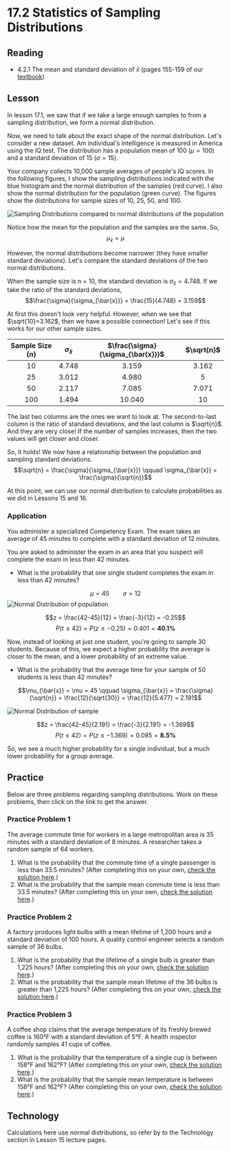 # 17.2 Statistics of Sampling Distributions

## Reading
* 4.2.1 The mean and standard deviation of $\bar{x}$ (pages 155-159 of our [textbook](https://github.com/drolsonmi/SnowCollegeClasses/blob/main/math1040online/Resources/1040%20Introductory%20Statistics%20Textbook%20-%20OpenIntro%20-%20REV%206-13-19.pdf))

## Lesson
In lesson 17.1, we saw that if we take a large enough samples to from a sampling distribution, we form a normal distribution.

Now, we need to talk about the exact shape of the normal distribution. Let's consider a new dataset. Am individual's intelligence is measured in America using the IQ test. The distribution has a population mean of 100 ($\mu = 100$) and a standard deviation of 15 ($\sigma = 15$).

Your company collects 10,000 sample averages of people's IQ scores. In the following figures, I show the sampling distributions indicated with the blue histogram and the normal distribution of the samples (red curve). I also show the normal distribution for the population (green curve). The figures show the distributions for sample sizes of 10, 25, 50, and 100.

![Sampling Distributions compared to normal distributions of the population](https://github.com/drolsonmi/SnowCollegeClasses/blob/main/math1040online/images/Fig17_2a_sampling_distributions.png?raw=true)

Notice how the mean for the population and the samples are the same. So, 
$$\mu_{\bar{x}} = \mu$$

However, the normal distributions become narrower (they have smaller standard deviations). Let's compare the standard deviations of the two normal distributions. 

When the sample size is n = 10, the standard deviation is $\sigma_{\bar{x}} = 4.748$. If we take the ratio of the standard deviations, 
$$\frac{\sigma}{\sigma_{\bar{x}}} = \frac{15}{4.748} = 3.159$$

At first this doesn't look very helpful. However, when we see that $\sqrt{10}=3.162$, then we have a possible connection! Let's see if this works for our other sample sizes.

| Sample Size ($n$) | $\sigma_{\bar{x}}$ | $\frac{\sigma}{\sigma_{\bar{x}}}$ | $\sqrt{n}$ |
| :---: | :---:|:---:|:---:|
| 10  | 4.748 |  3.159 | 3.162 |
| 25  | 3.012 |  4.980 | 5     |
| 50  | 2.117 |  7.085 | 7.071 |
| 100 | 1.494 | 10.040 | 10    |

The last two columns are the ones we want to look at. The second-to-last column is the ratio of standard deviations, and the last column is $\sqrt{n}$. And they are very close! If the number of samples increases, then the two values will get closer and closer.

So, it holds! We now have a relationship between the population and sampling standard deviations. 
$$\sqrt{n} = \frac{\sigma}{\sigma_{\bar{x}}} \qquad \sigma_{\bar{x}} = \frac{\sigma}{\sqrt{n}}$$

At this point, we can use our normal distribution to calculate probabilities as we did in Lessons 15 and 16.

### Application
You administer a specialized Competency Exam. The exam takes an average of 45 minutes to complete with a standard deviation of 12 minutes.

You are asked to administer the exam in an area that you suspect will complete the exam in less than 42 minutes.
* What is the probability that one single student completes the exam in less than 42 minutes?

$$\mu = 45 \qquad \sigma = 12$$
![Normal Distribution of population](https://github.com/drolsonmi/SnowCollegeClasses/blob/main/math1040online/images/Fig17_2b_Example_PopulationNormal.png?raw=true)

$$z = \frac{42-45}{12} = \frac{-3}{12} = -0.25$$
$$P(t \le 42) = P(z \le -0.25) = 0.401 = \mathbf{40.1\%}$$

Now, instead of looking at just one student, you're going to sample 30 students. Because of this, we expect a higher probability the average is closer to the mean, and a lower probability of an extreme value.
* What is the probability that the average time for your sample of 50 students is less than 42 minutes?

$$\mu_{\bar{x}} = \mu = 45 \qquad \sigma_{\bar{x}} = \frac{\sigma}{\sqrt{n}} = \frac{12}{\sqrt{30}} = \frac{12}{5.477} = 2.191$$

![Normal Distribution of sample](https://github.com/drolsonmi/SnowCollegeClasses/blob/main/math1040online/images/Fig17_2c_Example_SamplingNormal.png?raw=true)

$$z = \frac{42-45}{2.191} = \frac{-3}{2.191} = -1.369$$
$$P(t \le 42) = P(z \le -1.369) = 0.085 = \mathbf{8.5\%}$$

So, we see a much higher probability for a single individual, but a much lower probability for a group average.

## Practice
Below are three problems regarding sampling distributions. Work on these problems, then click on the link to get the answer.

### Practice Problem 1
The average commute time for workers in a large metropolitan area is 35 minutes with a standard deviation of 8 minutes. A researcher takes a random sample of 64 workers.
1. What is the probability that the commute time of a single passenger is less than 33.5 minutes? (After completing this on your own, [check the solution here](https://github.com/drolsonmi/SnowCollegeClasses/blob/main/math1040online/Lectures/Solutions/17_2_Solution1a.md).)
2. What is the probability that the sample mean commute time is less than 33.5 minutes? (After completing this on your own, [check the solution here](https://github.com/drolsonmi/SnowCollegeClasses/blob/main/math1040online/Lectures/Solutions/17_2_Solution1b.md).)


### Practice Problem 2
A factory produces light bulbs with a mean lifetime of 1,200 hours and a standard deviation of 100 hours. A quality control engineer selects a random sample of 36 bulbs.
1. What is the probability that the lifetime of a single bulb is greater than 1,225 hours? (After completing this on your own, [check the solution here](https://github.com/drolsonmi/SnowCollegeClasses/blob/main/math1040online/Lectures/Solutions/17_2_Solution2a.md).)
2. What is the probability that the sample mean lifetime of the 36 bulbs is greater than 1,225 hours? (After completing this on your own, [check the solution here](https://github.com/drolsonmi/SnowCollegeClasses/blob/main/math1040online/Lectures/Solutions/17_2_Solution2b.md).)


### Practice Problem 3
A coffee shop claims that the average temperature of its freshly brewed coffee is 160°F with a standard deviation of 5°F. A health inspector randomly samples 41 cups of coffee.
1. What is the probability that the temperature of a single cup is between 158°F and 162°F? (After completing this on your own, [check the solution here](https://github.com/drolsonmi/SnowCollegeClasses/blob/main/math1040online/Lectures/Solutions/17_2_Solution3a.md).)
2. What is the probability that the sample mean temperature is between 158°F and 162°F? (After completing this on your own, [check the solution here](https://github.com/drolsonmi/SnowCollegeClasses/blob/main/math1040online/Lectures/Solutions/17_2_Solution3b.md).)


## Technology
Calculations here use normal distributions, so refer by to the Technology section in Lesson 15 lecture pages.